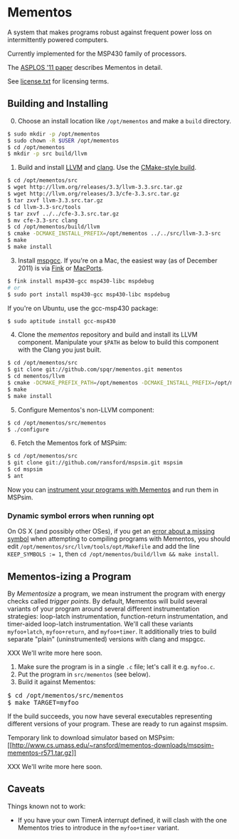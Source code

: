 # Mementos

A system that makes programs robust against frequent power loss on
intermittently powered computers.

Currently implemented for the MSP430 family of processors.

The [ASPLOS '11 paper](https://spqr.eecs.umich.edu/papers/ransford-mementos-asplos11.pdf) describes Mementos in detail.

See [license.txt](https://github.com/spqr/mementos/raw/master/license.txt) for licensing terms.

## Building and Installing #

0. Choose an install location like `/opt/mementos` and make a `build` directory.
```sh
$ sudo mkdir -p /opt/mementos
$ sudo chown -R $USER /opt/mementos
$ cd /opt/mementos
$ mkdir -p src build/llvm
```

1. Build and install [LLVM](http://llvm.org/releases/) and [clang](http://clang.llvm.org/).  Use the [CMake-style build](http://llvm.org/docs/CMake.html).
```sh
$ cd /opt/mementos/src
$ wget http://llvm.org/releases/3.3/llvm-3.3.src.tar.gz
$ wget http://llvm.org/releases/3.3/cfe-3.3.src.tar.gz
$ tar zxvf llvm-3.3.src.tar.gz
$ cd llvm-3.3-src/tools
$ tar zxvf ../../cfe-3.3.src.tar.gz
$ mv cfe-3.3-src clang
$ cd /opt/mementos/build/llvm
$ cmake -DCMAKE_INSTALL_PREFIX=/opt/mementos ../../src/llvm-3.3-src
$ make
$ make install
```

3. Install [mspgcc](http://mspgcc.sourceforge.net/).  If you're on a Mac, the easiest way (as of December 2011) is via [Fink](http://www.finkproject.org/) or [MacPorts](http://www.macports.org/).
```sh
$ fink install msp430-gcc msp430-libc mspdebug
# or
$ sudo port install msp430-gcc msp430-libc mspdebug
```
If you're on Ubuntu, use the gcc-msp430 package:
```sh
$ sudo aptitude install gcc-msp430
```

4. Clone the _mementos_ repository and build and install its LLVM component.  Manipulate your `$PATH` as below to build this component with the Clang you just built.
```sh
$ cd /opt/mementos/src
$ git clone git://github.com/spqr/mementos.git mementos
$ cd mementos/llvm
$ cmake -DCMAKE_PREFIX_PATH=/opt/mementos -DCMAKE_INSTALL_PREFIX=/opt/mementos .
$ make
$ make install
```

5. Configure Mementos's non-LLVM component:
```sh
$ cd /opt/mementos/src/mementos
$ ./configure
```

6. Fetch the Mementos fork of MSPsim:
```sh
$ cd /opt/mementos/src
$ git clone git://github.com/ransford/mspsim.git mspsim
$ cd mspsim
$ ant
```

Now you can [instrument your programs with Mementos](https://github.com/spqr/mementos/wiki/Mementos-izing-a-Program) and run them in MSPsim.

### Dynamic symbol errors when running opt

On OS X (and possibly other OSes), if you get an [error about a missing symbol](http://llvm.org/PR13144) when attempting to compiling programs with Mementos, you should edit `/opt/mementos/src/llvm/tools/opt/Makefile` and add the line `KEEP_SYMBOLS := 1`, then `cd /opt/mementos/build/llvm && make install`.

## Mementos-izing a Program #

By _Mementosize_ a program, we mean instrument the program with energy checks called _trigger points_.  By default, Mementos will build several variants of your program around several different instrumentation strategies: loop-latch instrumentation, function-return instrumentation, and timer-aided loop-latch instrumentation.  We'll call these variants `myfoo+latch`, `myfoo+return`, and `myfoo+timer`.  It additionally tries to build separate "plain" (uninstrumented) versions with clang and mspgcc.

XXX We'll write more here soon.

1. Make sure the program is in a single `.c` file; let's call it e.g. `myfoo.c`.
2. Put the program in `src/mementos` (see below).
2. Build it against Mementos:
 <pre>
$ cd /opt/mementos/src/mementos
$ make TARGET=myfoo
</pre>
 If the build succeeds, you now have several executables representing different versions of your program.  These are ready to run against mspsim.

Temporary link to download simulator based on MSPsim:
[[http://www.cs.umass.edu/~ransford/mementos-downloads/mspsim-mementos-r571.tar.gz]]

XXX We'll write more here soon.

## Caveats #

Things known not to work:

* If you have your own TimerA interrupt defined, it will clash with the one Mementos tries to introduce in the `myfoo+timer` variant.
